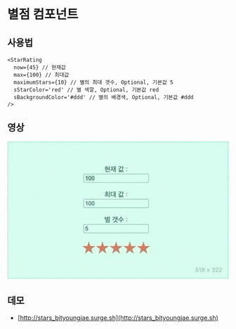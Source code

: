 # 별점 컴포넌트

## 사용법

```tsx
<StarRating
  now={45} // 현재값
  max={100} // 최대값
  maximumStars={10} // 별의 최대 갯수, Optional, 기본값 5
  sStarColor='red' // 별 색깔, Optional, 기본값 red
  sBackgroundColor='#ddd' // 별의 배경색, Optional, 기본값 #ddd
/>
```

## 영상

![데모영상](images/star-rating.gif)

## 데모

- [http://stars_bityoungjae.surge.sh](http://stars_bityoungjae.surge.sh)
